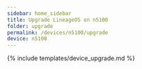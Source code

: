 ```yaml
---
sidebar: home_sidebar
title: Upgrade LineageOS on n5100
folder: upgrade
permalink: /devices/n5100/upgrade
device: n5100
---
```

{% include templates/device_upgrade.md %}
